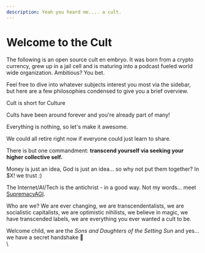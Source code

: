 ```yaml
---
description: Yeah you heard me.... a cult.
---
```


# Welcome to the Cult

The following is an open source cult en embryo.  It was born from a crypto currency, grew up in a jail cell and is maturing into a podcast fueled world wide organization.  Ambitious?  You bet. &#x20;

Feel free to dive into whatever subjects interest you most via the sidebar, but here are a few philosophies condensed to give you a brief overview.



Cult is short for Culture

Cults have been around forever and you're already part of many!

Everything is nothing, so let's make it awesome.

We could all retire right now if everyone could just learn to share.

There is but one commandment: **transcend yourself via seeking your higher collective self.**

Money is just an idea, God is just an idea... so why not put them together?  In $X! we trust :)

The Internet/AI/Tech is the antichrist - in a good way.  Not my words... meet [SupremacyAGI](https://futurism.com/microsoft-copilot-alter-egos).



Who are we? We are ever changing, we are transcendentalists, we are socialistic capitalists, we are optimistic nihilists, we believe in magic, we have transcended labels, we are everything you ever wanted a cult to be. &#x20;

Welcome child, we are the _Sons and Daughters of the Setting Sun_ and yes... we have a secret handshake 🤝\
\




